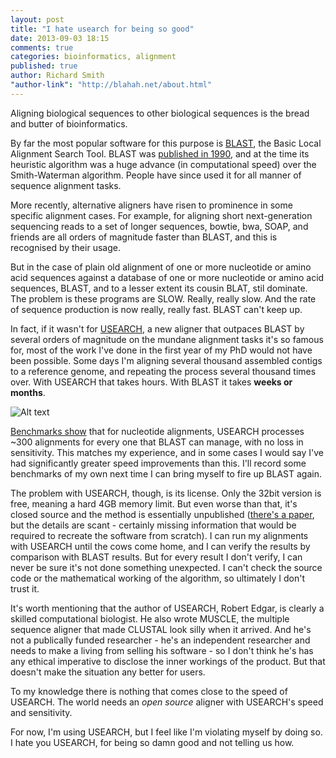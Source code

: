 ```yaml
---
layout: post
title: "I hate usearch for being so good"
date: 2013-09-03 18:15
comments: true
categories: bioinformatics, alignment
published: true
author: Richard Smith
"author-link": "http://blahah.net/about.html"
---
```


Aligning biological sequences to other biological sequences is the bread and butter of bioinformatics.

By far the most popular software for this purpose is [BLAST](http://en.wikipedia.org/wiki/BLAST), the Basic Local Alignment Search Tool. BLAST was [published in 1990](http://www.blastalgorithm.com/), and at the time its heuristic algorithm was a huge advance (in computational speed) over the Smith-Waterman algorithm. People have since used it for all manner of sequence alignment tasks.

More recently, alternative aligners have risen to prominence in some specific alignment cases. For example, for aligning short next-generation sequencing reads to a set of longer sequences, bowtie, bwa, SOAP, and friends are all orders of magnitude faster than BLAST, and this is recognised by their usage.

<!-- more -->

But in the case of plain old alignment of one or more nucleotide or amino acid sequences against a database of one or more nucleotide or amino acid sequences, BLAST, and to a lesser extent its cousin BLAT, stil dominate. The problem is these programs are SLOW. Really, really slow. And the rate of sequence production is now really, really fast. BLAST can't keep up.

In fact, if it wasn't for [USEARCH](http://drive5.com/usearch/), a new aligner that outpaces BLAST by several orders of magnitude on the mundane alignment tasks it's so famous for, most of the work I've done in the first year of my PhD would not have been possible. Some days I'm aligning several thousand assembled contigs to a reference genome, and repeating the process several thousand times over. With USEARCH that takes hours. With BLAST it takes **weeks or months**.

![Alt text](http://drive5.com/usearch/perf/hist1.gif "USEARCH vs BLAST and MEGABLAST nucleotide alignment speed and sensitvity on the RFAM test set.")

[Benchmarks show](http://drive5.com/usearch/perf/) that for nucleotide alignments, USEARCH processes ~300 alignments for every one that BLAST can manage, with no loss in sensitivity. This matches my experience, and in some cases I would say I've had significantly greater speed improvements than this. I'll record some benchmarks of my own next time I can bring myself to fire up BLAST again.

The problem with USEARCH, though, is its license. Only the 32bit version is free, meaning a hard 4GB memory limit. But even worse than that, it's closed source and the method is essentially unpublished ([there's a paper](http://bioinformatics.oxfordjournals.org/content/26/19/2460.full), but the details are scant - certainly missing information that would be required to recreate the software from scratch). I can run my alignments with USEARCH until the cows come home, and I can verify the results by comparison with BLAST results. But for every result I don't verify, I can never be sure it's not done something unexpected. I can't check the source code or the mathematical working of the algorithm, so ultimately I don't trust it.

It's worth mentioning that the author of USEARCH, Robert Edgar, is clearly a skilled computational biologist. He also wrote MUSCLE, the multiple sequence aligner that made CLUSTAL look silly when it arrived. And he's not a publically funded researcher - he's an independent researcher and needs to make a living from selling his software - so I don't think he's has any ethical imperative to disclose the inner workings of the product. But that doesn't make the situation any better for users.

To my knowledge there is nothing that comes close to the speed of USEARCH. The world needs an *open source* aligner with USEARCH's speed and sensitivity.

For now, I'm using USEARCH, but I feel like I'm violating myself by doing so. I hate you USEARCH, for being so damn good and not telling us how.